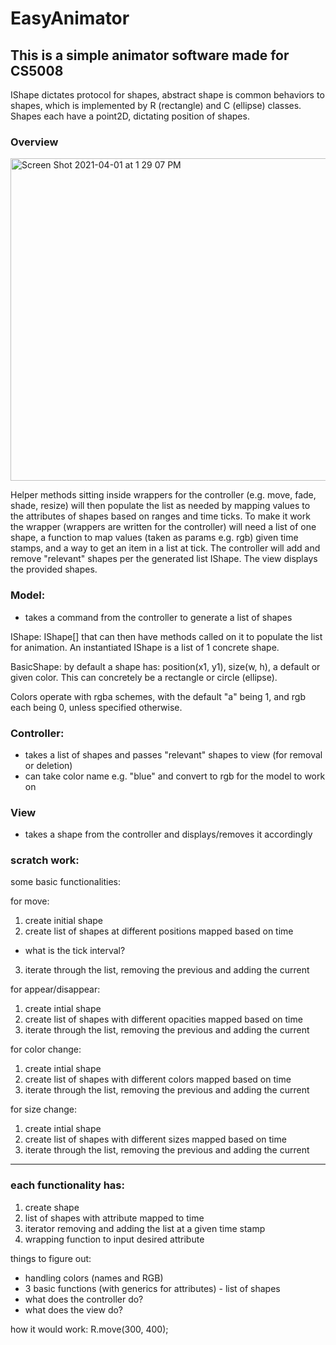 # EasyAnimator
## This is a simple animator software made for CS5008


IShape dictates protocol for shapes, abstract shape is common behaviors to shapes, which is implemented by R (rectangle) and C (ellipse) classes. Shapes each have a point2D, dictating position of shapes.


### Overview

<img width="516" alt="Screen Shot 2021-04-01 at 1 29 07 PM" src="https://user-images.githubusercontent.com/35311744/113331691-3ee50400-92ee-11eb-884a-0a54cf63c9a0.png">


Helper methods sitting inside wrappers for the controller (e.g. move, fade, shade, resize) will then populate the list as needed by mapping values to the attributes of shapes based on ranges and time ticks. To make it work the wrapper (wrappers are written for the controller) will need a list of one shape, a function to map values (taken as params e.g. rgb) given time stamps, and a way to get an item in a list at tick. The controller will add and remove "relevant" shapes per the generated list IShape. The view displays the provided shapes.

### Model:
- takes a command from the controller to generate a list of shapes

IShape: IShape[] that can then have methods called on it to populate the list for animation. An instantiated IShape is a list of 1 concrete shape.

BasicShape: by default a shape has: position(x1, y1), size(w, h), a default or given color. This can concretely be a rectangle or circle (ellipse).

Colors operate with rgba schemes, with the default "a" being 1, and rgb each being 0, unless specified otherwise.


### Controller:
- takes a list of shapes and passes "relevant" shapes to view (for removal or deletion)
- can take color name e.g. "blue" and convert to rgb for the model to work on


### View
- takes a shape from the controller and displays/removes it accordingly 









### scratch work:

some basic functionalities: 

for move:
1. create initial shape
2. create list of shapes at different positions mapped based on time
- what is the tick interval?
3. iterate through the list, removing the previous and adding the current

for appear/disappear:
1. create intial shape
2. create list of shapes with different opacities mapped based on time
3. iterate through the list, removing the previous and adding the current

for color change:
1. create intial shape
2. create list of shapes with different colors mapped based on time
3. iterate through the list, removing the previous and adding the current

for size change:
1. create intial shape
2. create list of shapes with different sizes mapped based on time
3. iterate through the list, removing the previous and adding the current


---

### each functionality has:
1. create shape
2. list of shapes with attribute mapped to time
3. iterator removing and adding the list at a given time stamp
4. wrapping function to input desired attribute 


things to figure out:
- handling colors (names and RGB)
- 3 basic functions (with generics for attributes) - list of shapes
- what does the controller do?
- what does the view do?


how it would work:
R.move(300, 400);
